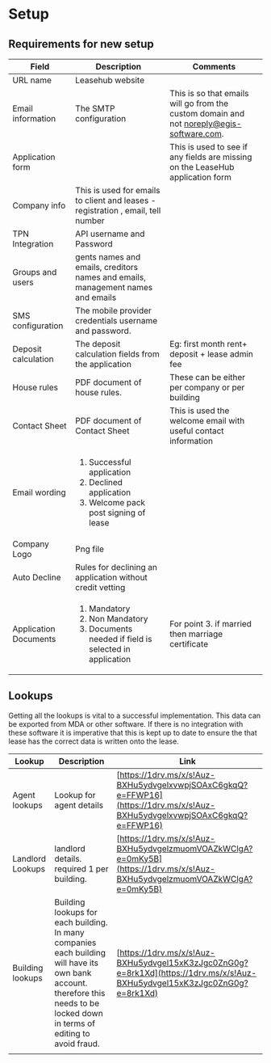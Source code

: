 # Setup

## Requirements for new setup &#x20;



| Field                 | Description                                                                                                       | Comments                                                                                                                      |
| --------------------- | ----------------------------------------------------------------------------------------------------------------- | ----------------------------------------------------------------------------------------------------------------------------- |
| URL name              | Leasehub website                                                                                                  |                                                                                                                               |
| Email information     | The SMTP configuration                                                                                            | This is so that emails will go from the custom domain and not [noreply@egis-software.com](mailto:noreply@egis-software.com).  |
| Application form      |                                                                                                                   | This is used to see if any fields are missing on the LeaseHub application form                                                |
| Company info          | This is used for emails to client and leases - registration , email, tell number                                  |                                                                                                                               |
| TPN Integration       | API username and Password                                                                                         |                                                                                                                               |
| Groups and users      | gents names and emails, creditors names and emails, management names and emails                                   |                                                                                                                               |
| SMS configuration     | The mobile provider credentials username and password.                                                            |                                                                                                                               |
| Deposit calculation   | The deposit calculation fields from the application                                                               | Eg:  first month rent+ deposit + lease admin fee                                                                              |
| House rules           | PDF document of house rules.                                                                                      | These can be either per company or per building                                                                               |
| Contact Sheet         | PDF document of Contact Sheet                                                                                     | This is used the welcome email with useful contact information                                                                |
| Email wording         | <ol><li>Successful application</li><li>Declined application</li><li> Welcome pack post signing of lease</li></ol> |                                                                                                                               |
| Company Logo          | Png file                                                                                                          |                                                                                                                               |
| Auto Decline          | Rules for declining an application without credit vetting                                                         |                                                                                                                               |
| Application Documents | <ol><li>Mandatory </li><li>Non Mandatory </li><li>Documents needed if field is selected in application</li></ol>  | For point 3. if married then marriage certificate                                                                             |





&#x20;

## Lookups

Getting all the lookups is vital to a successful implementation. This data can be exported from MDA or other software. If there is no integration with these software it is imperative that this is kept up to date to ensure the that lease has the correct data is written onto the lease.&#x20;



| Lookup                                | Description                                                                                                                                                                     | Link                                                                                                                       |
| ------------------------------------- | ------------------------------------------------------------------------------------------------------------------------------------------------------------------------------- | -------------------------------------------------------------------------------------------------------------------------- |
| <p></p><p>Agent lookups </p>          | Lookup for agent details                                                                                                                                                        | [https://1drv.ms/x/s!Auz-BXHu5ydvgelxvwpjSOAxC6gkqQ?e=FFWP16](https://1drv.ms/x/s!Auz-BXHu5ydvgelxvwpjSOAxC6gkqQ?e=FFWP16) |
| <p></p><p>Landlord Lookups</p><p></p> | landlord details. required 1 per building.                                                                                                                                      | [https://1drv.ms/x/s!Auz-BXHu5ydvgelzmuomVOAZkWClgA?e=0mKy5B](https://1drv.ms/x/s!Auz-BXHu5ydvgelzmuomVOAZkWClgA?e=0mKy5B) |
| Building lookups                      | Building lookups for each building. In many companies each building will have its own bank account. therefore this needs to be locked down in terms of editing to avoid fraud.  | [https://1drv.ms/x/s!Auz-BXHu5ydvgel15xK3zJgc0ZnG0g?e=8rk1Xd](https://1drv.ms/x/s!Auz-BXHu5ydvgel15xK3zJgc0ZnG0g?e=8rk1Xd) |
|                                       |                                                                                                                                                                                 |                                                                                                                            |
